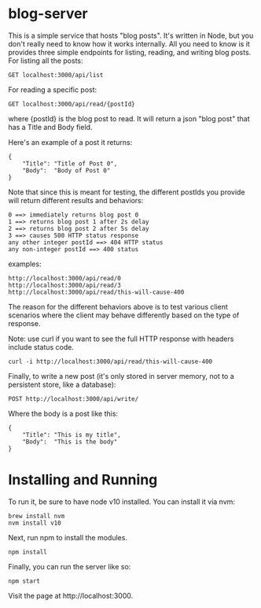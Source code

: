 # blog-server

This is a simple service that hosts "blog posts". It's written in Node, but you don't
really need to know how it works internally. All you need to know is it provides three
simple endpoints for listing, reading, and writing blog posts. For listing all the posts:

    GET localhost:3000/api/list

For reading a specific post:

    GET localhost:3000/api/read/{postId}

where {postId} is the blog post to read. It will return a json "blog post" that has a Title and Body field.

Here's an example of a post it returns:

    {
        "Title": "Title of Post 0",
        "Body":  "Body of Post 0"
    }

Note that since this is meant for testing, the different postIds you provide will return different results and behaviors:

    0 ==> immediately returns blog post 0
    1 ==> returns blog post 1 after 2s delay
    2 ==> returns blog post 2 after 5s delay
    3 ==> causes 500 HTTP status response
    any other integer postId ==> 404 HTTP status
    any non-integer postId ==> 400 status

examples:

    http://localhost:3000/api/read/0
    http://localhost:3000/api/read/3
    http://localhost:3000/api/read/this-will-cause-400

The reason for the different behaviors above is to test various client scenarios where the client may
behave differently based on the type of response.

Note: use curl if you want to see the full HTTP response with headers include status code.

    curl -i http://localhost:3000/api/read/this-will-cause-400

Finally, to write a new post (it's only stored in server memory, not to a persistent store, like a database):

    POST http://localhost:3000/api/write/

Where the body is a post like this:

    {
        "Title": "This is my title",
        "Body":  "This is the body"
    }

# Installing and Running

To run it, be sure to have node v10 installed. You can install it via nvm:

    brew install nvm
    nvm install v10

Next, run npm to install the modules.

    npm install

Finally, you can run the server like so:

    npm start

Visit the page at http://localhost:3000.


